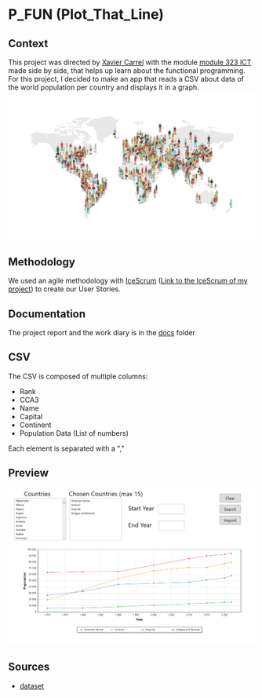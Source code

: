 # P_FUN (Plot_That_Line)
## Context
This project was directed by [Xavier Carrel](https://github.com/XCarrel) with the module [module 323 ICT](https://www.modulbaukasten.ch/module/323/1/fr-FR?title=Programmer-de-mani%C3%A8re-fonctionnelle) made side by side, that helps up learn about the functional programming. For this project, I decided to make an app that reads a CSV about data of the world population per country and displays it in a graph.
![Démography illustration](docs/ReadMeImages/demography.jpg)

## Methodology
We used an agile methodology with [IceScrum](https://www.icescrum.com/) ([Link to the IceScrum of my project](https://etml.icescrum.com/p/LUCSIMOESP/#/project)) to create our User Stories.

## Documentation
The project report and the work diary is in the [docs](docs/) folder 

## CSV
The CSV is composed of multiple columns:
<ul>
<li>Rank</li>
<li>CCA3</li>
<li>Name</li>
<li>Capital</li>
<li>Continent</li>
<li>Population Data (List of numbers)</li>
</ul>
Each element is separated with a ","

## Preview
![Preview Of the App](docs/ReadMeImages/Preview.png)

## Sources
<ul>
<li>
<a href="https://www.kaggle.com/datasets/iamsouravbanerjee/world-population-dataset?resource=download">dataset</a>
</li>
</ul>